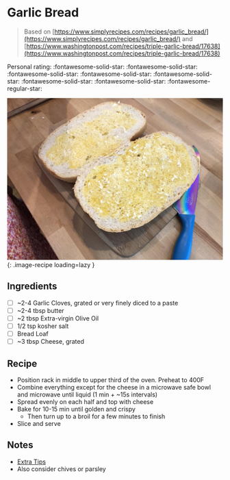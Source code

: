 # Garlic Bread

> Based on [https://www.simplyrecipes.com/recipes/garlic_bread/](https://www.simplyrecipes.com/recipes/garlic_bread/) and [https://www.washingtonpost.com/recipes/triple-garlic-bread/17638](https://www.washingtonpost.com/recipes/triple-garlic-bread/17638)

<!-- {cts} rating=4; (User can specify rating on scale of 1-5) -->

Personal rating: :fontawesome-solid-star: :fontawesome-solid-star: :fontawesome-solid-star: :fontawesome-solid-star: :fontawesome-solid-star: :fontawesome-solid-star: :fontawesome-solid-star: :fontawesome-regular-star:

<!-- {cte} -->

<!-- {cts} name_image=garlic_bread.jpeg; (User can specify image name) -->

![garlic_bread.jpeg](./garlic_bread.jpeg){: .image-recipe loading=lazy }

<!-- {cte} -->

## Ingredients

* [ ] ~2-4 Garlic Cloves, grated or very finely diced to a paste
* [ ] ~2-4 tbsp butter
* [ ] ~2 tbsp Extra-virgin Olive Oil
* [ ] 1/2 tsp kosher salt
* [ ] Bread Loaf
* [ ] ~3 tbsp Cheese, grated

## Recipe

* Position rack in middle to upper third of the oven. Preheat to 400F
* Combine everything except for the cheese in a microwave safe bowl and microwave until liquid (1 min + ~15s intervals)
* Spread evenly on each half and top with cheese
* Bake for 10-15 min until golden and crispy
    * Then turn up to a broil for a few minutes to finish
* Slice and serve

## Notes

* [Extra Tips](https://www.budgetbytes.com/garlic-bread/)
* Also consider chives or parsley

